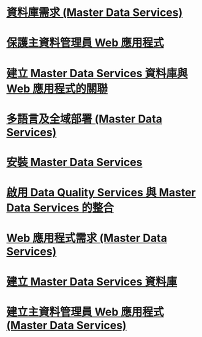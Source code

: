 # [資料庫需求 (Master Data Services)](database-requirements-master-data-services.md)
# [保護主資料管理員 Web 應用程式](secure-a-master-data-manager-web-application.md)
# [建立 Master Data Services 資料庫與 Web 應用程式的關聯](associate-a-master-data-services-database-and-web-application.md)
# [多語言及全域部署 (Master Data Services)](multi-lingual-and-global-deployments-master-data-services.md)
# [安裝 Master Data Services](install-master-data-services.md)
# [啟用 Data Quality Services 與 Master Data Services 的整合](enable-data-quality-services-integration-with-master-data-services.md)
# [Web 應用程式需求 (Master Data Services)](web-application-requirements-master-data-services.md)
# [建立 Master Data Services 資料庫](create-a-master-data-services-database.md)
# [建立主資料管理員 Web 應用程式 (Master Data Services)](create-a-master-data-manager-web-application-master-data-services.md)
